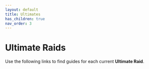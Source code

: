 ```yaml
---
layout: default
title: Ultimates
has_children: true
nav_order: 3
---
```


# Ultimate Raids

Use the following links to find guides for each current **Ultimate Raid**.